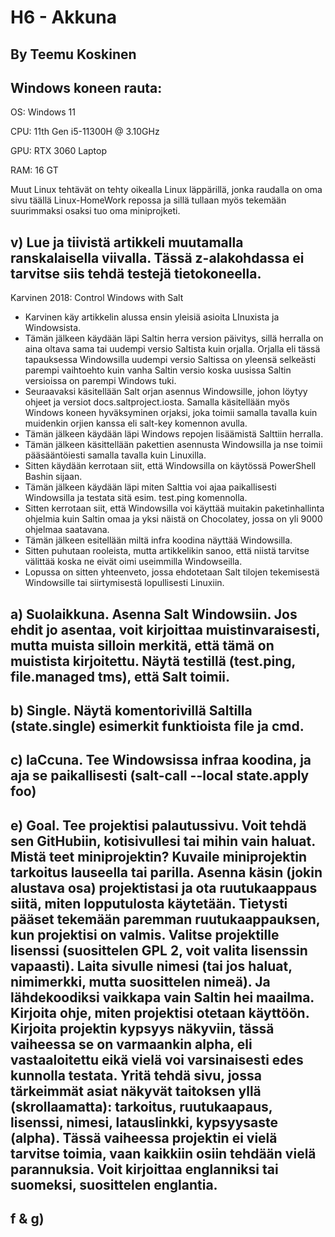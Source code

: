 # H6 - Akkuna

## By Teemu Koskinen

## Windows koneen rauta:

OS: Windows 11

CPU: 11th Gen i5-11300H @ 3.10GHz

GPU: RTX 3060 Laptop

RAM: 16 GT

Muut Linux tehtävät on tehty oikealla Linux läppärillä, jonka raudalla on oma sivu täällä Linux-HomeWork repossa ja sillä tullaan myös tekemään suurimmaksi osaksi tuo oma miniprojketi. 

## v) Lue ja tiivistä artikkeli muutamalla ranskalaisella viivalla. Tässä z-alakohdassa ei tarvitse siis tehdä testejä tietokoneella.

Karvinen 2018: Control Windows with Salt

- Karvinen käy artikkelin alussa ensin yleisiä asioita LInuxista ja Windowsista.
- Tämän jälkeen käydään läpi Saltin herra version päivitys, sillä herralla on aina oltava sama tai uudempi versio Saltista kuin orjalla. Orjalla eli tässä tapauksessa Windowsilla uudempi versio Saltissa on yleensä selkeästi parempi vaihtoehto kuin vanha Saltin versio koska uusissa Saltin versioissa on parempi Windows tuki.
- Seuraavaksi käsitellään Salt orjan asennus Windowsille, johon löytyy ohjeet ja versiot docs.saltproject.iosta. Samalla käsitellään myös Windows koneen hyväksyminen orjaksi, joka toimii samalla tavalla kuin muidenkin orjien kanssa eli salt-key komennon avulla.
- Tämän jälkeen käydään läpi Windows repojen lisäämistä Salttiin herralla.
- Tämän jälkeen käsittellään pakettien asennusta Windowsilla ja nse toimii pääsääntöiesti samalla tavalla kuin Linuxilla.
- Sitten käydään kerrotaan siit, että Windowsilla on käytössä PowerShell Bashin sijaan.
- Tämän jälkeen käydään läpi miten Salttia voi ajaa paikallisesti Windowsilla ja testata sitä esim. test.ping komennolla.
- Sitten kerrotaan siit, että Windowsilla voi käyttää muitakin paketinhallinta ohjelmia kuin Saltin omaa ja yksi näistä on Chocolatey, jossa on yli 9000 ohjelmaa saatavana.
- Tämän jälkeen esitellään miltä infra koodina näyttää Windowsilla.
- Sitten puhutaan rooleista, mutta artikkelikin sanoo, että niistä tarvitse välittää koska ne eivät oimi useimmilla Windowseilla.
- Lopussa on sitten yhteenveto, jossa ehdotetaan Salt tilojen tekemisestä Windowsille tai siirtymisestä lopullisesti Linuxiin.

## a) Suolaikkuna. Asenna Salt Windowsiin. Jos ehdit jo asentaa, voit kirjoittaa muistinvaraisesti, mutta muista silloin merkitä, että tämä on muistista kirjoitettu. Näytä testillä (test.ping, file.managed tms), että Salt toimii.

## b) Single. Näytä komentorivillä Saltilla (state.single) esimerkit funktioista file ja cmd.

## c) IaCcuna. Tee Windowsissa infraa koodina, ja aja se paikallisesti (salt-call --local state.apply foo)

## e) Goal. Tee projektisi palautussivu. Voit tehdä sen GitHubiin, kotisivullesi tai mihin vain haluat. Mistä teet miniprojektin? Kuvaile miniprojektin tarkoitus lauseella tai parilla. Asenna käsin (jokin alustava osa) projektistasi ja ota ruutukaappaus siitä, miten lopputulosta käytetään. Tietysti pääset tekemään paremman ruutukaappauksen, kun projektisi on valmis. Valitse projektille lisenssi (suosittelen GPL 2, voit valita lisenssin vapaasti). Laita sivulle nimesi (tai jos haluat, nimimerkki, mutta suosittelen nimeä). Ja lähdekoodiksi vaikkapa vain Saltin hei maailma. Kirjoita ohje, miten projektisi otetaan käyttöön. Kirjoita projektin kypsyys näkyviin, tässä vaiheessa se on varmaankin alpha, eli vastaaloitettu eikä vielä voi varsinaisesti edes kunnolla testata. Yritä tehdä sivu, jossa tärkeimmät asiat näkyvät taitoksen yllä (skrollaamatta): tarkoitus, ruutukaapaus, lisenssi, nimesi, latauslinkki, kypsyysaste (alpha). Tässä vaiheessa projektin ei vielä tarvitse toimia, vaan kaikkiin osiin tehdään vielä parannuksia. Voit kirjoittaa englanniksi tai suomeksi, suosittelen englantia.

## f & g) 
